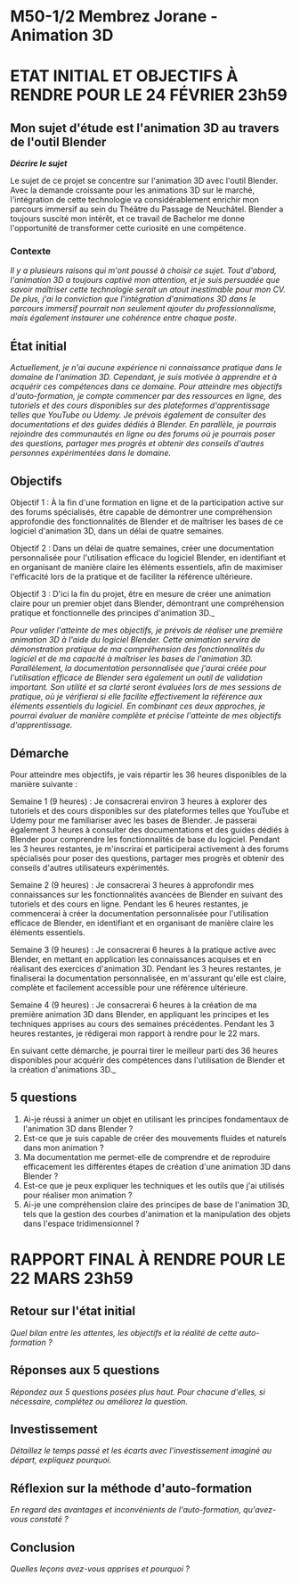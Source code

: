 # M50-1/2 Membrez Jorane - Animation 3D

# ETAT INITIAL ET OBJECTIFS À RENDRE POUR LE 24 FÉVRIER 23h59

## Mon sujet d'étude est l'animation 3D au travers de l'outil Blender

**_Décrire le sujet_**

Le sujet de ce projet se concentre sur l'animation 3D avec l'outil Blender. Avec la demande croissante pour les animations 3D sur le marché, l'intégration de cette technologie va considérablement enrichir mon parcours immersif au sein du Théâtre du Passage de Neuchâtel. Blender a toujours suscité mon intérêt, et ce travail de Bachelor me donne l'opportunité de transformer cette curiosité en une compétence.

### Contexte

_Il y a plusieurs raisons qui m'ont poussé à choisir ce sujet. Tout d'abord, l'animation 3D a toujours captivé mon attention, et je suis persuadée que savoir maîtriser cette technologie serait un atout inestimable pour mon CV. De plus, j'ai la conviction que l'intégration d'animations 3D dans le parcours immersif pourrait non seulement ajouter du professionnalisme, mais également instaurer une cohérence entre chaque poste._

## État initial

_Actuellement, je n'ai aucune expérience ni connaissance pratique dans le domaine de l'animation 3D. Cependant, je suis motivée à apprendre et à acquérir ces compétences dans ce domaine. Pour atteindre mes objectifs d'auto-formation, je compte commencer par des ressources en ligne, des tutoriels et des cours disponibles sur des plateformes d'apprentissage telles que YouTube ou Udemy. Je prévois également de consulter des documentations et des guides dédiés à Blender. En parallèle, je pourrais rejoindre des communautés en ligne ou des forums où je pourrais poser des questions, partager mes progrès et obtenir des conseils d'autres personnes expérimentées dans le domaine._

## Objectifs

Objectif 1 : À la fin d'une formation en ligne et de la participation active sur des forums spécialisés, être capable de démontrer une compréhension approfondie des fonctionnalités de Blender et de maîtriser les bases de ce logiciel d'animation 3D, dans un délai de quatre semaines.

Objectif 2 : Dans un délai de quatre semaines, créer une documentation personnalisée pour l'utilisation efficace du logiciel Blender, en identifiant et en organisant de manière claire les éléments essentiels, afin de maximiser l'efficacité lors de la pratique et de faciliter la référence ultérieure.

Objectif 3 : D'ici la fin du projet, être en mesure de créer une animation claire pour un premier objet dans Blender, démontrant une compréhension pratique et fonctionnelle des principes d'animation 3D._

_Pour valider l'atteinte de mes objectifs, je prévois de réaliser une première animation 3D à l'aide du logiciel Blender. Cette animation servira de démonstration pratique de ma compréhension des fonctionnalités du logiciel et de ma capacité à maîtriser les bases de l'animation 3D. Parallèlement, la documentation personnalisée que j'aurai créée pour l'utilisation efficace de Blender sera également un outil de validation important. Son utilité et sa clarté seront évaluées lors de mes sessions de pratique, où je vérifierai si elle facilite effectivement la référence aux éléments essentiels du logiciel. En combinant ces deux approches, je pourrai évaluer de manière complète et précise l'atteinte de mes objectifs d'apprentissage._

## Démarche

Pour atteindre mes objectifs, je vais répartir les 36 heures disponibles de la manière suivante :

Semaine 1 (9 heures) : 
Je consacrerai environ 3 heures à explorer des tutoriels et des cours disponibles sur des plateformes telles que YouTube et Udemy pour me familiariser avec les bases de Blender. Je passerai également 3 heures à consulter des documentations et des guides dédiés à Blender pour comprendre les fonctionnalités de base du logiciel. Pendant les 3 heures restantes, je m'inscrirai et participerai activement à des forums spécialisés pour poser des questions, partager mes progrès et obtenir des conseils d'autres utilisateurs expérimentés.

Semaine 2 (9 heures) : Je consacrerai 3 heures à approfondir mes connaissances sur les fonctionnalités avancées de Blender en suivant des tutoriels et des cours en ligne. Pendant les 6 heures restantes, je commencerai à créer la documentation personnalisée pour l'utilisation efficace de Blender, en identifiant et en organisant de manière claire les éléments essentiels.

Semaine 3 (9 heures) : Je consacrerai 6 heures à la pratique active avec Blender, en mettant en application les connaissances acquises et en réalisant des exercices d'animation 3D. Pendant les 3 heures restantes, je finaliserai la documentation personnalisée, en m'assurant qu'elle est claire, complète et facilement accessible pour une référence ultérieure.

Semaine 4 (9 heures) : Je consacrerai 6 heures à la création de ma première animation 3D dans Blender, en appliquant les principes et les techniques apprises au cours des semaines précédentes. Pendant les 3 heures restantes, je rédigerai mon rapport à rendre pour le 22 mars.

En suivant cette démarche, je pourrai tirer le meilleur parti des 36 heures disponibles pour acquérir des compétences dans l'utilisation de Blender et la création d'animations 3D._

## 5 questions

1. Ai-je réussi à animer un objet en utilisant les principes fondamentaux de l'animation 3D dans Blender ?
2. Est-ce que je suis capable de créer des mouvements fluides et naturels dans mon animation ?
3. Ma documentation me permet-elle de comprendre et de reproduire efficacement les différentes étapes de création d'une animation 3D dans Blender ?
4. Est-ce que je peux expliquer les techniques et les outils que j'ai utilisés pour réaliser mon animation ?
5. Ai-je une compréhension claire des principes de base de l'animation 3D, tels que la gestion des courbes d'animation et la manipulation des objets dans l'espace tridimensionnel ?

# RAPPORT FINAL À RENDRE POUR LE 22 MARS 23h59

## Retour sur l'état initial

_Quel bilan entre les attentes, les objectifs et la réalité de cette auto-formation ?_

## Réponses aux 5 questions

_Répondez aux 5 questions posées plus haut. Pour chacune d'elles, si nécessaire, complétez ou améliorez la question._

## Investissement

_Détaillez le temps passé et les écarts avec l'investissement imaginé au départ, expliquez pourquoi._

## Réflexion sur la méthode d'auto-formation

_En regard des avantages et inconvénients de l'auto-formation, qu'avez-vous constaté ?_

## Conclusion

_Quelles leçons avez-vous apprises et pourquoi ?_
